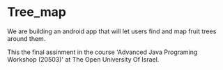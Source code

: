 # Tree_map

We are building an android app that will let users find and map fruit trees around them.

This the final assinment in the course 'Advanced Java Programing Workshop (20503)' at The Open University Of Israel.

